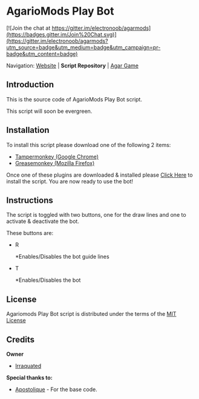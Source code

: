 AgarioMods Play Bot
========================================================================

[![Join the chat at https://gitter.im/electronoob/agarmods](https://badges.gitter.im/Join%20Chat.svg)](https://gitter.im/electronoob/agarmods?utm_source=badge&utm_medium=badge&utm_campaign=pr-badge&utm_content=badge)

Navigation: [Website][1] | **Script Repository** | [Agar Game][2]

[1]: http://agariomods.com
[2]: http://agar.io
[3]: https://chrome.google.com/webstore/detail/tampermonkey/dhdgffkkebhmkfjojejmpbldmpobfkfo?hl=en
[4]: https://addons.mozilla.org/en-US/firefox/addon/greasemonkey/
[5]: https://github.com/Agariomods/Agariomods-Play-Bot/raw/master/bot.user.js
[6]: https://github.com/Agariomods/Agariomods-Play-Bot/blob/master/LICENSE
[7]: https://github.com/Irraquated
[8]: https://github.com/Apostolique

Introduction
------------------------------------------------------------------------
This is the source code of AgarioMods Play Bot script.

This script will soon be evergreen.

Installation
------------------------------------------------------------------------
To install this script please download one of the following 2 items:
- [Tampermonkey (Google Chrome)][3]
- [Greasemonkey (Mozilla Firefox)][4]

Once one of these plugins are downloaded & installed please [Click Here][5] to install the script.
You are now ready to use the bot!

Instructions
------------------------------------------------------------------------
The script is toggled with two buttons, one for the draw lines and one to activate & deactivate the bot.

These buttons are:
 - R

    *Enables/Disables the bot guide lines
 - T

    *Enables/Disables the bot

License
------------------------------------------------------------------------
Agariomods Play Bot script is distributed under the terms of the [MIT License][6]

Credits
------------------------------------------------------------------------

**Owner**
 - [Irraquated][7]

**Special thanks to:**
 - [Apostolique][8] - For the base code.
